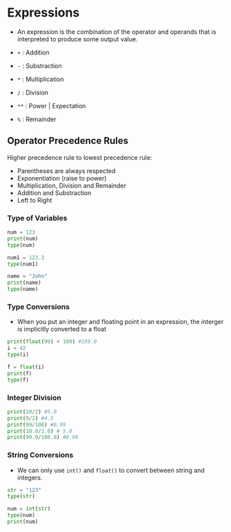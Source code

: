 # **Expressions**
* An expression is the combination of the operator and operands that is interpreted to produce some output value. 

* `+`   : Addition
* `-`   : Substraction
* `*`   : Multiplication
* `/`   : Division
* `**`  : Power | Expectation
* `%`   : Remainder

## **Operator Precedence Rules**

Higher precedence rule to lowest precedence rule:
* Parentheses are always respected
* Exponentiation (raise to power)
* Multiplication, Division and Remainder
* Addition and Substraction
* Left to Right

### **Type of Variables**
```py
num = 123
print(num)
type(num)

num1 = 123.3
type(num1)

name = "John"
print(name)
type(name)
```

### **Type Conversions**
* When you put an integer and floating point in an expression, the interger is implicitly converted to a float

```py
print(float(99) + 100) #199.0
i = 42
type(i)

f = float(i)
print(f)
type(f)
```

### **Integer Division**
```py
print(10/2) #5.0
print(9/2) #4.5
print(99/100) #0.99
print(10.0/2.0) # 5.0
print(99.0/100.0) #0.99
```

### **String Conversions**
* We can only use `int()` and `float()` to convert between string and integers.

```py
str = "123"
type(str)

num = int(str)
type(num)
print(num)
```